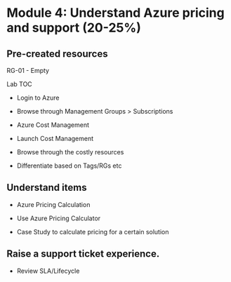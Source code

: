 # Module 4: Understand Azure pricing and support (20-25%)  

## Pre-created resources 

RG-01 - Empty 

Lab TOC 

* Login to Azure 

* Browse through Management Groups > Subscriptions 

* Azure Cost Management 

* Launch Cost Management 

* Browse through the costly resources 

* Differentiate based on Tags/RGs etc 

## Understand items 

* Azure Pricing Calculation 

* Use Azure Pricing Calculator 

* Case Study to calculate pricing for a certain solution 

## Raise a support ticket experience. 

* Review SLA/Lifecycle 
